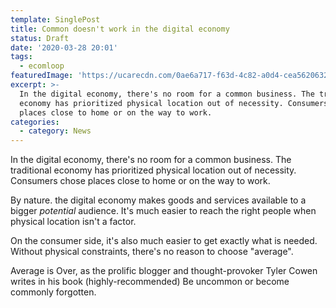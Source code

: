 ```yaml
---
template: SinglePost
title: Common doesn't work in the digital economy
status: Draft
date: '2020-03-28 20:01'
tags:
  - ecomloop
featuredImage: 'https://ucarecdn.com/0ae6a717-f63d-4c82-a0d4-cea56206329d/'
excerpt: >-
  In the digital economy, there's no room for a common business. The traditional
  economy has prioritized physical location out of necessity. Consumers chose
  places close to home or on the way to work. 
categories:
  - category: News
---
```

In the digital economy, there's no room for a common business. The traditional economy has prioritized physical location out of necessity. Consumers chose places close to home or on the way to work. 

By nature. the digital economy makes goods and services available to a bigger _potential_ audience. It's much easier to reach the right people when physical location isn't a factor. 

On the consumer side, it's also much easier to get exactly what is needed. Without physical constraints, there's no reason to choose "average". 

Average is Over, as the prolific blogger and thought-provoker Tyler Cowen writes in his book (highly-recommended) Be uncommon or become commonly forgotten.

